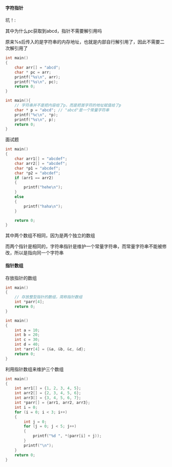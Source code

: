#### 字符指针

坑！:

其中为什么pc获取到abcd，指针不需要解引用吗

原来%s后传入的是字符串的内存地址，也就是内部自行解引用了，因此不需要二次解引用了

```c
int main()
{
    char arr[] = "abcd";
    char * pc = arr;
    printf("%s\n", arr);
    printf("%s\n", pc);
    return 0;
}
```



```c
int main(){
    // 字符串并不是把内容给了p，而是把首字符的地址赋值给了p
    char * p = "abcd"; // "abcd"是一个常量字符串
    printf("%c\n", *p);
    printf("%s\n", p);
    return 0;
}
```

面试题

```c
int main()
{
    char arr1[] = "abcdef";
    char arr2[] = "abcdef";
    char *p1 = "abcdef";
    char *p2 = "abcdef";
    if (arr1 == arr2)
    {
        printf("hehe\n");
    }
    else
    {
        printf("haha\n");
    }

    return 0;
}
```

其中两个数组不相同，因为是两个独立的数组

而两个指针是相同的，字符串指针是维护一个常量字符串，而常量字符串不能被修改，所以是指向同一个字符串



#### 指针数组

存放指针的数组

```c
int main()
{
    // 存放整型指针的数组，简称指针数组
    int *parr[4];
    return 0;
}
```



```c
int main()
{
    int a = 10;
    int b = 20;
    int c = 30;
    int d = 40;
    int *arr[4] = {&a, &b, &c, &d};
    return 0;
}
```

利用指针数组来维护三个数组

```c
int main()
{
    int arr1[] = {1, 2, 3, 4, 5};
    int arr2[] = {2, 3, 4, 5, 6};
    int arr3[] = {3, 4, 5, 6, 7};
    int *parr[] = {arr1, arr2, arr3};
    int i = 0;
    for (i = 0; i < 3; i++)
    {
        int j = 0;
        for (j = 0; j < 5; j++)
        {
            printf("%d ", *(parr[i] + j));
        }
        printf("\n");
    }
    return 0;
}
```

